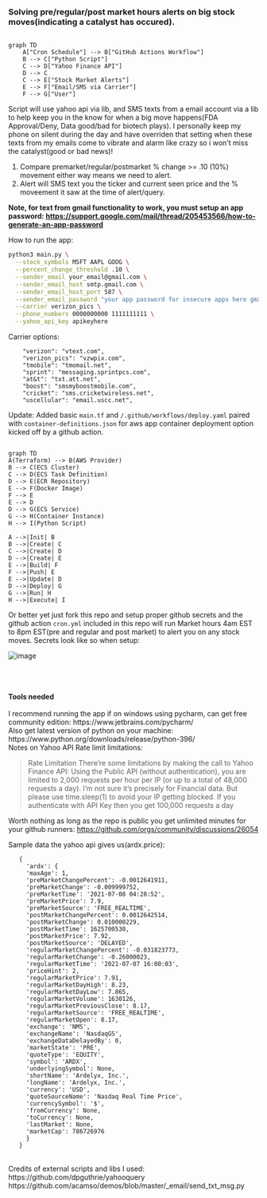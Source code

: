 ### Solving pre/regular/post market hours alerts on big stock moves(indicating a catalyst has occured).


```mermaid

graph TD
    A["Cron Schedule"] --> B["GitHub Actions Workflow"]
    B --> C["Python Script"]
    C --> D["Yahoo Finance API"]
    D --> C
    C --> E["Stock Market Alerts"]
    E --> F["Email/SMS via Carrier"]
    F --> G["User"]
```

Script will use yahoo api via lib, and SMS texts from a email account via a lib to help keep you in the know for when a big move happens(FDA Approval/Deny, Data good/bad for biotech plays). I personally keep my phone on silent during the day and have overriden that setting when these texts from my emails come to vibrate and alarm like crazy so i won't miss the catalyst(good or bad news)!

1. Compare premarket/regular/postmarket % change >= .10 (10%) movement either way means we need to alert.
2. Alert will SMS text you the ticker and current seen price and the % moveement it saw at the time of alert/query.

<b>Note, for text from gmail functionality to work, you must setup an app password: https://support.google.com/mail/thread/205453566/how-to-generate-an-app-password</b>

How to run the app:
```bash
python3 main.py \
  --stock_symbols MSFT AAPL GOOG \
  --percent_change_threshold .10 \
  --sender_email your_email@gmail.com \
  --sender_email_host smtp.gmail.com \
  --sender_email_host_port 587 \
  --sender_email_password "your app password for insecure apps here gmail" \
  --carrier verizon_pics \
  --phone_numbers 0000000000 1111111111 \
  --yahoo_api_key apikeyhere
```

Carrier options: 
```
    "verizon": "vtext.com",
    "verizon_pics": "vzwpix.com",
    "tmobile": "tmomail.net",
    "sprint": "messaging.sprintpcs.com",
    "at&t": "txt.att.net",
    "boost": "smsmyboostmobile.com",
    "cricket": "sms.cricketwireless.net",
    "uscellular": "email.uscc.net",
```

Update: Added basic ```main.tf``` and ```/.github/workflows/deploy.yaml``` paired with ```container-definitions.json``` for aws app container deployment option kicked off by a github action. 

```mermaid

graph TD
A(Terraform) --> B(AWS Provider)
B --> C(ECS Cluster)
C --> D(ECS Task Definition)
D --> E(ECR Repository)
E --> F(Docker Image)
F --> E
E --> D
D --> G(ECS Service)
G --> H(Container Instance)
H --> I(Python Script)

A -->|Init| B
B -->|Create| C
C -->|Create| D
D -->|Create| E
E -->|Build| F
F -->|Push| E
E -->|Update| D
D -->|Deploy| G
G -->|Run| H
H -->|Execute| I
```

Or better yet just fork this repo and setup proper github secrets and the github action ```cron.yml``` included in this repo will run Market hours 4am EST to 8pm EST(pre and regular and post market) to alert
you on any stock moves. Secrets look like so when setup:

![image](https://github.com/user-attachments/assets/babe896d-7121-4d88-8e02-e1ec98140f8a)



<br />
<br />
<br />
<b>Tools needed</b><br /><br />
I recommend running the app if on windows using pycharm, can get free community edition: https://www.jetbrains.com/pycharm/<br />
Also get latest version of python on your machine: https://www.python.org/downloads/release/python-396/

<br />
Notes on Yahoo API Rate limit limitations:

> Rate Limitation
> There’re some limitations by making the call to Yahoo Finance API:
> Using the Public API (without authentication), you are limited to 2,000 requests per hour per IP (or up to a total of 48,000 requests a day).
> I’m not sure it’s precisely for Financial data. But please use time.sleep(1) to avoid your IP getting blocked.
> If you authenticate with API Key then you get 100,000 requests a day

Worth nothing as long as the repo is public you get unlimited minutes for your github runners: https://github.com/orgs/community/discussions/26054 

Sample data the yahoo api gives us(ardx.price):
```
   {
     'ardx': {
     'maxAge': 1, 
     'preMarketChangePercent': -0.0012641911, 
     'preMarketChange': -0.009999752, 
     'preMarketTime': '2021-07-08 04:28:52', 
     'preMarketPrice': 7.9, 
     'preMarketSource': 'FREE_REALTIME', 
     'postMarketChangePercent': 0.0012642514, 
     'postMarketChange': 0.010000229, 
     'postMarketTime': 1625700530, 
     'postMarketPrice': 7.92, 
     'postMarketSource': 'DELAYED', 
     'regularMarketChangePercent': -0.031823773, 
     'regularMarketChange': -0.26000023, 
     'regularMarketTime': '2021-07-07 16:00:03', 
     'priceHint': 2, 
     'regularMarketPrice': 7.91, 
     'regularMarketDayHigh': 8.23, 
     'regularMarketDayLow': 7.865, 
     'regularMarketVolume': 1630126, 
     'regularMarketPreviousClose': 8.17, 
     'regularMarketSource': 'FREE_REALTIME', 
     'regularMarketOpen': 8.17, 
     'exchange': 'NMS', 
     'exchangeName': 'NasdaqGS', 
     'exchangeDataDelayedBy': 0, 
     'marketState': 'PRE', 
     'quoteType': 'EQUITY', 
     'symbol': 'ARDX', 
     'underlyingSymbol': None, 
     'shortName': 'Ardelyx, Inc.', 
     'longName': 'Ardelyx, Inc.', 
     'currency': 'USD', 
     'quoteSourceName': 'Nasdaq Real Time Price', 
     'currencySymbol': '$', 
     'fromCurrency': None, 
     'toCurrency': None, 
     'lastMarket': None, 
     'marketCap': 786726976
     }
   }
```

<br />
Credits of external scripts and libs I used: <br />
https://github.com/dpguthrie/yahooquery<br />
https://github.com/acamso/demos/blob/master/_email/send_txt_msg.py<br />
